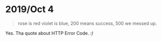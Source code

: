 # 2019/Oct 4
> rose is red violet is blue, 200 means success, 500 we messed up.

Yes. Tha quote about HTTP Error Code. *:)*
